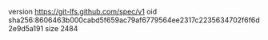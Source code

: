 version https://git-lfs.github.com/spec/v1
oid sha256:8606463b000cabd5f659ac79af6779564ee2317c2235634702f6f6d2e9d5a191
size 2484
